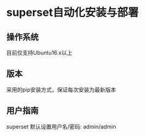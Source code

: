 # superset自动化安装与部署

## 操作系统
目前仅支持Ubuntu16.x以上

## 版本
采用的pip安装方式，保证每次安装为最新版本

## 用户指南
superset 默认设置用户名/密码: admin/admin
